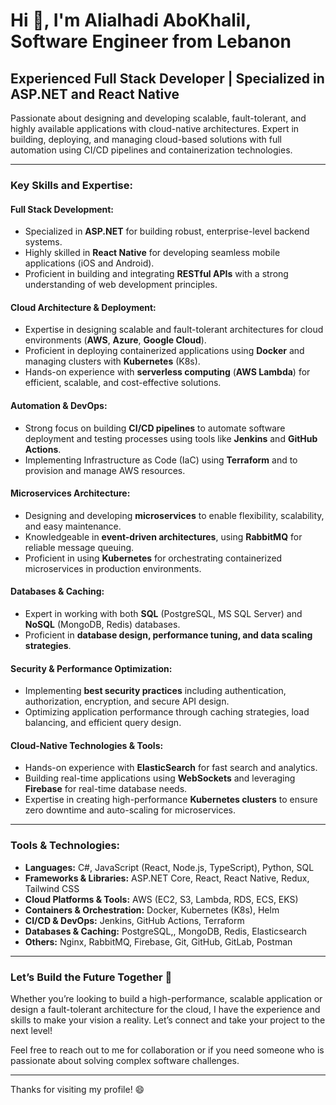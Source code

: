 # Hi 👋, I'm Alialhadi AboKhalil, Software Engineer from Lebanon

## Experienced Full Stack Developer | Specialized in ASP.NET and React Native

Passionate about designing and developing scalable, fault-tolerant, and highly available applications with cloud-native architectures. Expert in building, deploying, and managing cloud-based solutions with full automation using CI/CD pipelines and containerization technologies.

---

### Key Skills and Expertise:

#### Full Stack Development:
- Specialized in **ASP.NET** for building robust, enterprise-level backend systems.
- Highly skilled in **React Native** for developing seamless mobile applications (iOS and Android).
- Proficient in building and integrating **RESTful APIs** with a strong understanding of web development principles.

#### Cloud Architecture & Deployment:
- Expertise in designing scalable and fault-tolerant architectures for cloud environments (**AWS**, **Azure**, **Google Cloud**).
- Proficient in deploying containerized applications using **Docker** and managing clusters with **Kubernetes** (K8s).
- Hands-on experience with **serverless computing** (**AWS Lambda**) for efficient, scalable, and cost-effective solutions.

#### Automation & DevOps:
- Strong focus on building **CI/CD pipelines** to automate software deployment and testing processes using tools like **Jenkins** and **GitHub Actions**.
- Implementing Infrastructure as Code (IaC) using **Terraform** and to provision and manage AWS resources.

#### Microservices Architecture:
- Designing and developing **microservices** to enable flexibility, scalability, and easy maintenance.
- Knowledgeable in **event-driven architectures**, using **RabbitMQ**  for reliable message queuing.
- Proficient in using **Kubernetes** for orchestrating containerized microservices in production environments.

#### Databases & Caching:
- Expert in working with both **SQL** (PostgreSQL, MS SQL Server) and **NoSQL** (MongoDB, Redis) databases.
- Proficient in **database design, performance tuning, and data scaling strategies**.

#### Security & Performance Optimization:
- Implementing **best security practices** including authentication, authorization, encryption, and secure API design.
- Optimizing application performance through caching strategies, load balancing, and efficient query design.

#### Cloud-Native Technologies & Tools:
- Hands-on experience with **ElasticSearch** for fast search and analytics.
- Building real-time applications using **WebSockets** and leveraging **Firebase** for real-time database needs.
- Expertise in creating high-performance **Kubernetes clusters** to ensure zero downtime and auto-scaling for microservices.

---

### Tools & Technologies:

- **Languages:** C#, JavaScript (React, Node.js, TypeScript), Python, SQL
- **Frameworks & Libraries:** ASP.NET Core, React, React Native, Redux, Tailwind CSS
- **Cloud Platforms & Tools:** AWS (EC2, S3, Lambda, RDS, ECS, EKS)
- **Containers & Orchestration:** Docker, Kubernetes (K8s), Helm
- **CI/CD & DevOps:** Jenkins, GitHub Actions, Terraform
- **Databases & Caching:** PostgreSQL,, MongoDB, Redis, Elasticsearch
- **Others:** Nginx, RabbitMQ, Firebase, Git, GitHub, GitLab, Postman

---

### Let’s Build the Future Together 🌟

Whether you’re looking to build a high-performance, scalable application or design a fault-tolerant architecture for the cloud, I have the experience and skills to make your vision a reality. Let’s connect and take your project to the next level!

Feel free to reach out to me for collaboration or if you need someone who is passionate about solving complex software challenges.

---


Thanks for visiting my profile! 😄
